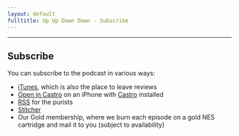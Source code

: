 ```yaml
---
layout: default
fulltitle: Up Up Down Down - Subscribe
---
```


-----------------
 
## Subscribe

You can subscribe to the podcast in various ways:

* [iTunes](https://itunes.apple.com/us/podcast/up-up-down-down/id825505015), which is also the place to leave reviews
* [Open in Castro](castro://subscribe/www.upup.fm/feed/) on an iPhone with [Castro](http://castro.fm/) installed
* [RSS](http://www.upup.fm/feed/) for the purists
* [Stitcher](http://www.stitcher.com/podcast/up-up-down-down)
* Our Gold membership, where we burn each episode on a gold NES cartridge and mail it to you (subject to availability)